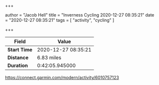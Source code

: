 +++

author = "Jacob Hell"
title = "Inverness Cycling 2020-12-27 08:35:21"
date = "2020-12-27 08:35:21"
tags = [
    "activity", "cycling"
]

+++

<!--more-->

|Field  |Value  |
|--- | --- |
|**Start Time**|2020-12-27 08:35:21|
|**Distance**|6.83 miles|
|**Duration**|0:42:05.945000|

https://connect.garmin.com/modern/activity/6010757123
